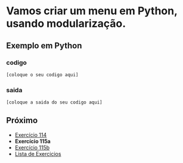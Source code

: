 # Vamos criar um menu em Python, usando modularização.

## Exemplo em Python

### codigo

``` python
[coloque o seu codigo aqui]
```

### saida

```
[coloque a saida do seu codigo aqui]
```

## Próximo

- [Exercício 114](../../114/python)
- **Exercício 115a**
- [Exercício 115b](../../115b/python)
- [Lista de Exercicios](../../)

